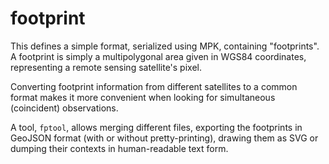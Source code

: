 # footprint

This defines a simple format, serialized using MPK, containing
"footprints".  A footprint is simply a multipolygonal area given in
WGS84 coordinates, representing a remote sensing satellite's pixel.

Converting footprint information from different satellites to
a common format makes it more convenient when looking for simultaneous
(coincident) observations.

A tool, `fptool`, allows merging different files, exporting the
footprints in GeoJSON format (with or without pretty-printing),
drawing them as SVG or dumping their contexts in human-readable text
form.
